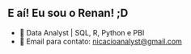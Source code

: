 ## E aí! Eu sou o Renan! ;D

- 🔭 Data Analyst | SQL, R, Python e PBI
- 💬 Email para contato: nicacioanalyst@gmail.com
